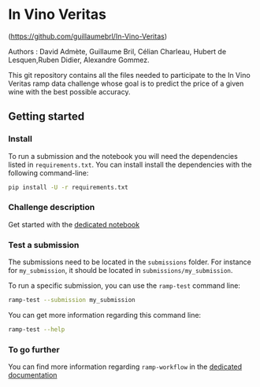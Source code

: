 # In Vino Veritas

(https://github.com/guillaumebrl/In-Vino-Veritas)

Authors : David Admète, Guillaume Bril, Célian Charleau, Hubert de Lesquen,Ruben Didier, Alexandre Gommez. 

This git repository contains all the files needed to participate to the In Vino Veritas ramp data challenge whose goal is to predict the price of a given wine with the best possible accuracy.

## Getting started

### Install

To run a submission and the notebook you will need the dependencies listed
in `requirements.txt`. You can install install the dependencies with the
following command-line:

```bash
pip install -U -r requirements.txt
```

### Challenge description

Get started with the [dedicated notebook](./in_vino_veritas_starting_kit.ipynb)


### Test a submission

The submissions need to be located in the `submissions` folder. For instance
for `my_submission`, it should be located in `submissions/my_submission`.

To run a specific submission, you can use the `ramp-test` command line:

```bash
ramp-test --submission my_submission
```

You can get more information regarding this command line:

```bash
ramp-test --help
```

### To go further

You can find more information regarding `ramp-workflow` in the
[dedicated documentation](https://paris-saclay-cds.github.io/ramp-docs/ramp-workflow/stable/using_kits.html)
